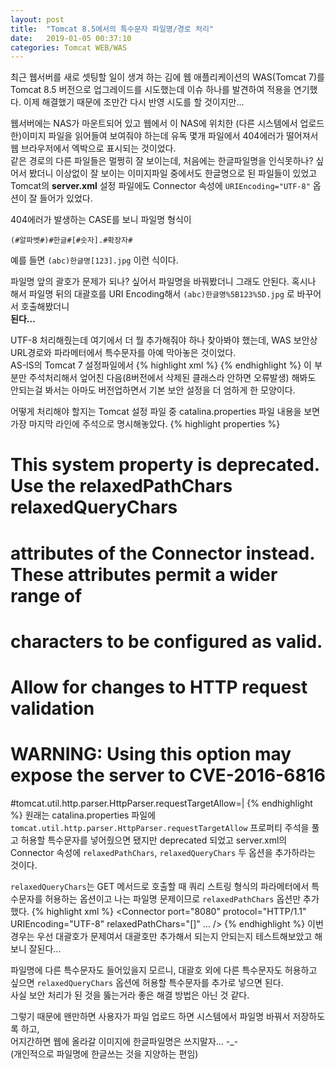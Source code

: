 ```yaml
---
layout: post
title:  "Tomcat 8.5에서의 특수문자 파일명/경로 처리"
date:   2019-01-05 00:37:10
categories: Tomcat WEB/WAS
---
```


최근 웹서버를 새로 셋팅할 일이 생겨 하는 김에 웹 애플리케이션의 WAS(Tomcat 7)를 Tomcat 8.5 버전으로 업그레이드를 시도했는데 이슈 하나를 발견하여 적용을 연기했다.
이제 해결했기 때문에 조만간 다시 반영 시도를 할 것이지만...

웹서버에는 NAS가 마운트되어 있고 웹에서 이 NAS에 위치한 (다른 시스템에서 업로드한)이미지 파일을 읽어들여 보여줘야 하는데 유독 몇개 파일에서 404에러가 떨어져서 웹 브라우저에서 엑박으로 표시되는 것이었다.  
같은 경로의 다른 파일들은 멀쩡히 잘 보이는데, 처음에는 한글파일명을 인식못하나? 싶어서 봤더니 이상없이 잘 보이는 이미지파일 중에서도 한글명으로 된 파일들이 있었고 Tomcat의 **server.xml** 설정 파일에도 Connector 속성에 `URIEncoding="UTF-8"` 옵션이 잘 들어가 있었다.

404에러가 발생하는 CASE를 보니 파일명 형식이
```
(#알파벳#)#한글#[#숫자].#확장자# 
```
예를 들면 `(abc)한글명[123].jpg` 이런 식이다.

파일명 앞의 괄호가 문제가 되나? 싶어서 파일명을 바꿔봤더니 그래도 안된다. 혹시나 해서 파일명 뒤의 대괄호를 URI Encoding해서 `(abc)한글명%5B123%5D.jpg` 로 바꾸어서 호출해봤더니  
**된다...**

UTF-8 처리해줬는데 여기에서 더 뭘 추가해줘야 하나 찾아봐야 했는데, WAS 보안상 URL경로와 파라메터에서 특수문자를 아예 막아놓은 것이었다.  
AS-IS의 Tomcat 7 설정파일에서
{% highlight xml %}
<Listener className="org.apache.catalina.core.JasperListener" />
{% endhighlight %}
이 부분만 주석처리해서 엎어친 다음(8버전에서 삭제된 클래스라 안하면 오류발생) 해봐도 안되는걸 봐서는 아마도 버전업하면서 기본 보안 설정을 더 엄하게 한 모양이다.

어떻게 처리해야 할지는 Tomcat 설정 파일 중 catalina.properties 파일 내용을 보면 가장 마지막 라인에 주석으로 명시해놓았다.
{% highlight properties %}
# This system property is deprecated. Use the relaxedPathChars relaxedQueryChars
# attributes of the Connector instead. These attributes permit a wider range of
# characters to be configured as valid.
# Allow for changes to HTTP request validation
# WARNING: Using this option may expose the server to CVE-2016-6816
#tomcat.util.http.parser.HttpParser.requestTargetAllow=|
{% endhighlight %}
원래는 catalina.properties 파일에 `tomcat.util.http.parser.HttpParser.requestTargetAllow` 프로퍼티 주석을 풀고 허용할 특수문자를 넣어줬으면 됐지만 deprecated 되었고 server.xml의 Connector 속성에 `relaxedPathChars`, `relaxedQueryChars` 두 옵션을 추가하라는 것이다.

`relaxedQueryChars`는 GET 메서드로 호출할 때 쿼리 스트링 형식의 파라메터에서 특수문자를 허용하는 옵션이고 나는 파일명 문제이므로 `relaxedPathChars` 옵션만 추가했다.
{% highlight xml %}
    <Connector port="8080" protocol="HTTP/1.1" 
               URIEncoding="UTF-8"
               relaxedPathChars="[]"
               ... />
{% endhighlight %}
이번 경우는 우선 대괄호가 문제여서 대괄호만 추가해서 되는지 안되는지 테스트해보았고 해보니 잘된다...

파일명에 다른 특수문자도 들어있을지 모르니, 대괄호 외에 다른 특수문자도 허용하고 싶으면 `relaxedQueryChars` 옵션에 허용할 특수문자를 추가로 넣으면 된다.  
사실 보안 처리가 된 것을 뚫는거라 좋은 해결 방법은 아닌 것 같다.

그렇기 때문에 왠만하면 사용자가 파일 업로드 하면 시스템에서 파일명 바꿔서 저장하도록 하고,  
어지간하면 웹에 올라갈 이미지에 한글파일명은 쓰지말자... -_-  
(개인적으로 파일명에 한글쓰는 것을 지양하는 편임)


